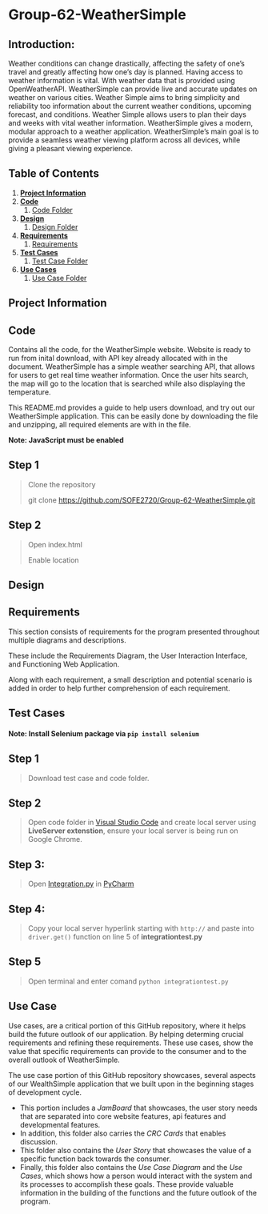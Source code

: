 # Group-62-WeatherSimple
## Introduction: 
Weather conditions can change drastically, affecting the safety of one’s travel and greatly affecting how one’s day is planned. Having access to weather information is vital. With weather data that is provided using OpenWeatherAPI. WeatherSimple can provide live and accurate updates on weather on various cities. Weather Simple aims to bring simplicity and reliability too information about the current weather conditions, upcoming forecast, and conditions. Weather Simple allows users to plan their days and weeks with vital weather information. WeatherSimple gives a modern, modular approach to a weather application. WeatherSimple’s main goal is to provide a seamless weather viewing platform across all devices, while giving a pleasant viewing experience. 

## Table of Contents 
1. [**Project Information**](#Project-Information)
2. [**Code**](#Code)
    1. [Code Folder](https://github.com/SOFE2720/Group-62-WeatherSimple/tree/main/Code)
3. [**Design**](#Design)
    1. [Design Folder](https://github.com/SOFE2720/Group-62-WeatherSimple/tree/main/Design) 
4. [**Requirements**](#Requirements)
    1. [Requirements](https://github.com/SOFE2720/Group-62-WeatherSimple/tree/main/Requirements)
5. [**Test Cases**](#Test-Cases)
    1. [Test Case Folder](https://github.com/SOFE2720/Group-62-WeatherSimple/tree/main/Test%20Case)
6. [**Use Cases**](#Use-Cases)
    1. [Use Case Folder](https://github.com/SOFE2720/Group-62-WeatherSimple/tree/main/Use%20Cases)

## Project Information
## **Code**

Contains all the code, for the WeatherSimple website. Website is ready to run from inital download, with API key already allocated with in the document. WeatherSimple has a simple weather searching API, that allows for users to get real time weather information. Once the user hits search, the map will go to the location that is searched while also displaying the temperature. 

This README.md provides a guide to help users download, and try out our WeatherSimple application. This can be easily done by downloading the file and unzipping, all required elements are with in the file. 

**Note: JavaScript must be enabled**

## **Step 1**
>Clone the repository 
>
>git clone https://github.com/SOFE2720/Group-62-WeatherSimple.git

## **Step 2**
>Open index.html 
>
>Enable location

## **Design**

## **Requirements**

This section consists of  requirements for the program presented throughout multiple diagrams and descriptions. 

These include the Requirements Diagram, the User Interaction Interface, and Functioning Web Application. 

Along with each requirement, a small description and potential scenario is added in order to help further comprehension of each requirement. 

## **Test Cases**

#### Note: Install Selenium package via `pip install selenium`
## **Step 1**
>Download test case and code folder. 

## **Step 2**
>Open code folder in [Visual Studio Code](https://code.visualstudio.com/download) and create local server using **LiveServer extenstion**, ensure your local server is being run on   Google Chrome. 

## **Step 3:** 
>Open [Integration.py](https://github.com/SOFE2720/Group-62-WeatherSimple/blob/main/Testing%20Model/integrationtest.py) in [PyCharm](https://www.jetbrains.com/pycharm/download/#section=windows)

## **Step 4:** 
>Copy your local server hyperlink starting with `http://`  and paste into `driver.get()` function on line 5 of **integrationtest.py**

## **Step 5** 
>Open terminal and enter comand `python integrationtest.py` 


## **Use Case**

Use cases, are a critical portion of this GitHub repository, where it helps build the future outlook of our application. By helping determing crucial requirements and refining these requirements. These use cases, show the value that specific requirements can provide to the consumer and to the overall outlook of WeatherSimple.

The use case portion of this GitHub repository showcases, several aspects of our WealthSimple application that we built upon in the beginning stages of development cycle.
- This portion includes a *JamBoard* that showcases, the user story needs that are separated into core website features, api features and developmental features. 
- In addition, this folder also carries the *CRC Cards* that enables discussion. 
- This folder also contains the *User Story* that showcases the value of a specific function back towards the consumer. 
- Finally, this folder also contains the *Use Case Diagram* and the *Use Cases*, which shows how a person would interact with the system and its processes to accomplish these goals. These provide valuable information in the building of the functions and the future outlook of the program. 


